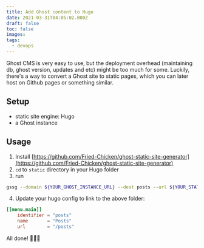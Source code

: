 ```yaml
---
title: Add Ghost content to Hugo
date: 2021-03-31T04:05:02.000Z
draft: false
toc: false
images:
tags:
  - devops
---
```


Ghost CMS is very easy to use, but the deployment overhead (maintaining db, ghost version, updates and etc) might be too much for some. Luckily, there's a way to convert a Ghost site to static pages, which you can later host on Github pages or something similar.

## Setup

- static site engine: Hugo
- a Ghost instance

## Usage

1. Install [https://github.com/Fried-Chicken/ghost-static-site-generator](https://github.com/Fried-Chicken/ghost-static-site-generator)
2. `cd` to `static` directory in your Hugo folder
3. run
```bash
gssg --domain ${YOUR_GHOST_INSTANCE_URL} --dest posts --url ${YOUR_STATIC_SITE_DOMAIN_WITHOUT_TRAILING_SLASH} --subDir posts
```

4. Update your hugo config to link to the above folder:
```toml
[[menu.main]]
    identifier = "posts"
    name       = "Posts"
    url        = "/posts"
````

All done! 🎉🎉🎉
